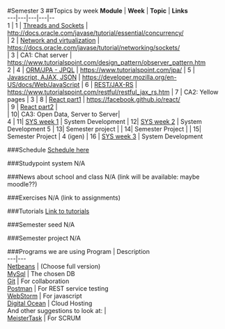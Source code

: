 #Semester 3
##Topics by week
**Module**	| **Week**	| **Topic** | **Links**  
---|---|---|---|--  
1	| 1	| [Threads and Sockets](https://github.com/CphBusCosSem3/week1-concurrency)	| http://docs.oracle.com/javase/tutorial/essential/concurrency/  
	| 2	| [Network and virtualization](https://github.com/CphBusCosSem3/week2-network)	| https://docs.oracle.com/javase/tutorial/networking/sockets/  
	| 3	| CA1: Chat server	| https://www.tutorialspoint.com/design_pattern/observer_pattern.htm  
2	| 4	| [ORM/JPA - JPQL](https://github.com/CphBusCosSem3/week4-orm-jpa)	| https://www.tutorialspoint.com/jpa/
	| 5	| [Javascript, AJAX, JSON](https://github.com/CphBusCosSem3/week5-javascript)	| https://developer.mozilla.org/en-US/docs/Web/JavaScript
	| 6	| [REST/JAX-RS](https://github.com/CphBusCosSem3/week6-rest)	| https://www.tutorialspoint.com/restful/restful_jax_rs.htm
	| 7	| CA2: Yellow pages	| 
3	| 8	| [React part1](https://github.com/CphBusCosSem3/week8-react1)	| https://facebook.github.io/react/  
	| 9	| [React part2](https://github.com/CphBusCosSem3/week9-react2)	|  
	| 10| CA3: Open Data, Server to Server| 	  
4	| 11| [SYS week 1](https://github.com/CphBusCosSem3/week11-System_Development) | System Development
	| 12| [SYS week 2](https://github.com/CphBusCosSem3/week12-System_Development) | System Development
5	| 13| Semester project		| 
	| 14| Semester Project		| 
	| 15| Semester Project		| 
4 (igen) | 16 | [SYS week 3](https://github.com/CphBusCosSem3/week16-System_Development) | System Development

###Schedule
[Schedule here](https://docs.google.com/spreadsheets/d/1EsROSQK2NvymbGK748G-S5QbEVc_emVey_qpmbP2uvQ/edit?usp=sharing)

###Studypoint system
N/A

###News about school and class
N/A (link will be available: maybe moodle??)

###Exercises
N/A (link to assignments)

###Tutorials
[Link to tutorials](https://github.com/CphBusCosSem3/tutorials)

###Semester seed
N/A

###Semester project
N/A

###Programs we are using
Program | Description  
---|---  
[Netbeans](https://netbeans.org/downloads/)     | (Choose full version)  
[MySql](http://dev.mysql.com/downloads/mysql/)  | The chosen DB  
[Git](https://git-scm.com/downloads)            | For collaboration  
[Postman](https://www.getpostman.com/)          | For REST service testing  
[WebStorm](https://www.jetbrains.com/student/)  | For javascript  
[Digital Ocean](https://www.digitalocean.com/)  | Cloud Hosting  
And other suggestions to look at:               |  
[MeisterTask](https://www.meistertask.com/)     | For SCRUM  



